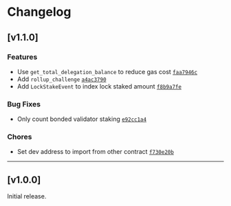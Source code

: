 # Changelog

## [v1.1.0]

### Features

- Use `get_total_delegation_balance` to reduce gas cost [`faa7946c`](https://github.com/initia-labs/vip-contract/commit/faa7946cab1883d3d52a17d456116f0f6278f49d)
- Add `rollup_challenge` [`a4ac3790`](https://github.com/initia-labs/vip-contract/commit/a4ac3790e81ab9bf018e6653a734516c65c1eecb)
- Add `LockStakeEvent` to index lock staked amount [`f8b9a7fe`](https://github.com/initia-labs/vip-contract/commit/f8b9a7fef024ace362fcddbc09ef35d694e471db)

### Bug Fixes

- Only count bonded validator staking [`e92cc1a4`](https://github.com/initia-labs/vip-contract/commit/e92cc1a4c695d2cfa0519a79ad23c5eee983c8b1)

### Chores

- Set dev address to import from other contract [`f730e20b`](https://github.com/initia-labs/vip-contract/commit/f730e20b34e2f737bff105fa2afcf00f013671d1)

---

## [v1.0.0]

Initial release.
